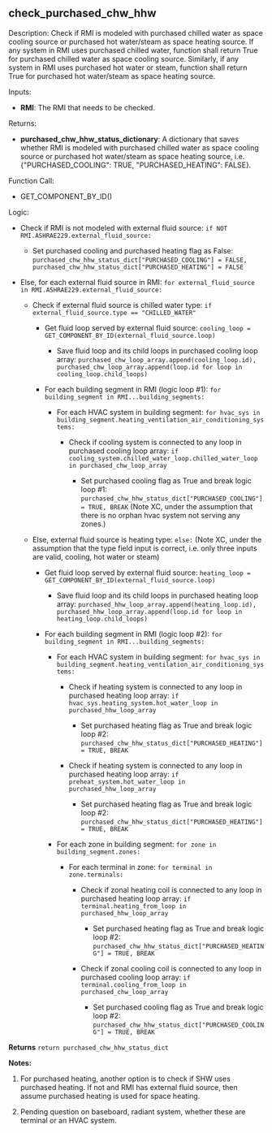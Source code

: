 
## check_purchased_chw_hhw

Description: Check if RMI is modeled with purchased chilled water as space cooling source or purchased hot water/steam as space heating source. If any system in RMI uses purchased chilled water, function shall return True for purchased chilled water as space cooling source. Similarly, if any system in RMI uses purchased hot water or steam, function shall return True for purchased hot water/steam as space heating source.

Inputs:  
- **RMI**: The RMI that needs to be checked.

Returns:
- **purchased_chw_hhw_status_dictionary**: A dictionary that saves whether RMI is modeled with purchased chilled water as space cooling source or purchased hot water/steam as space heating source, i.e. {"PURCHASED_COOLING": TRUE, "PURCHASED_HEATING": FALSE}.

Function Call:
- GET_COMPONENT_BY_ID()

Logic:  

- Check if RMI is not modeled with external fluid source: `if NOT RMI.ASHRAE229.external_fluid_source:`

  - Set purchased cooling and purchased heating flag as False: `purchased_chw_hhw_status_dict["PURCHASED_COOLING"] = FALSE, purchased_chw_hhw_status_dict["PURCHASED_HEATING"] = FALSE`

- Else, for each external fluid source in RMI: `for external_fluid_source in RMI.ASHRAE229.external_fluid_source:`

  - Check if external fluid source is chilled water type: `if external_fluid_source.type == "CHILLED_WATER"`

    - Get fluid loop served by external fluid source: `cooling_loop = GET_COMPONENT_BY_ID(external_fluid_source.loop)`

      - Save fluid loop and its child loops in purchased cooling loop array: `purchased_chw_loop_array.append(cooling_loop.id), purchased_chw_loop_array.append(loop.id for loop in cooling_loop.child_loops)`

    - For each building segment in RMI (logic loop #1): `for building_segment in RMI...building_segments:`

      - For each HVAC system in building segment: `for hvac_sys in building_segment.heating_ventilation_air_conditioning_systems:`

          - Check if cooling system is connected to any loop in purchased cooling loop array: `if cooling_system.chilled_water_loop.chilled_water_loop in purchased_chw_loop_array`

            - Set purchased cooling flag as True and break logic loop #1: `purchased_chw_hhw_status_dict["PURCHASED_COOLING"] = TRUE, BREAK` (Note XC, under the assumption that there is no orphan hvac system not serving any zones.)

  - Else, external fluid source is heating type: `else:` (Note XC, under the assumption that the type field input is correct, i.e. only three inputs are valid, cooling, hot water or steam)

    - Get fluid loop served by external fluid source: `heating_loop = GET_COMPONENT_BY_ID(external_fluid_source.loop)`

      - Save fluid loop and its child loops in purchased heating loop array: `purchased_hhw_loop_array.append(heating_loop.id), purchased_hhw_loop_array.append(loop.id for loop in heating_loop.child_loops)`

    - For each building segment in RMI (logic loop #2): `for building_segment in RMI...building_segments:`

      - For each HVAC system in building segment: `for hvac_sys in building_segment.heating_ventilation_air_conditioning_systems:`

          - Check if heating system is connected to any loop in purchased heating loop array: `if hvac_sys.heating_system.hot_water_loop in purchased_hhw_loop_array`

            - Set purchased heating flag as True and break logic loop #2: `purchased_chw_hhw_status_dict["PURCHASED_HEATING"] = TRUE, BREAK`

          - Check if heating system is connected to any loop in purchased heating loop array: `if preheat_system.hot_water_loop in purchased_hhw_loop_array`

            - Set purchased heating flag as True and break logic loop #2: `purchased_chw_hhw_status_dict["PURCHASED_HEATING"] = TRUE, BREAK`

      - For each zone in building segment: `for zone in building_segment.zones:`

        - For each terminal in zone: `for terminal in zone.terminals:`

          - Check if zonal heating coil is connected to any loop in purchased heating loop array: `if terminal.heating_from_loop in purchased_hhw_loop_array`

            - Set purchased heating flag as True and break logic loop #2: `purchased_chw_hhw_status_dict["PURCHASED_HEATING"] = TRUE, BREAK`

          - Check if zonal cooling coil is connected to any loop in purchased cooling loop array: `if terminal.cooling_from_loop in purchased_chw_loop_array`

            - Set purchased cooling flag as True and break logic loop #2: `purchased_chw_hhw_status_dict["PURCHASED_COOLING"] = TRUE, BREAK`

**Returns** `return purchased_chw_hhw_status_dict`  

**Notes:**

1. For purchased heating, another option is to check if SHW uses purchased heating. If not and RMI has external fluid source, then assume purchased heating is used for space heating.

2. Pending question on baseboard, radiant system, whether these are terminal or an HVAC system.
